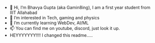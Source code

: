 - 👋 Hi, I’m Bhavya Gupta (aka Gamin8ing), I am a first year student from IIIT Allahabad
- 👀 I’m interested in Tech, gaming and physics
- 🌱 I’m currently learning WebDev, AI/ML
- 📫 You can find me on youtube, discord, just look it up.
- HEYYYYYYY!!!! I changed this readme.....
<!---
Gamin8ing/Gamin8ing is a ✨ special ✨ repository because its `README.md` (this file) appears on your GitHub profile.
You can click the Preview link to take a look at your changes.
--->
